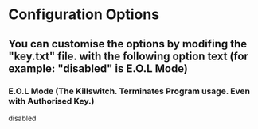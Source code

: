 # Configuration Options

## You can customise the options by modifing the "key.txt" file. with the following option text (for example: "disabled" is E.O.L Mode)

### E.O.L Mode (The Killswitch. Terminates Program usage. Even with Authorised Key.)
disabled
